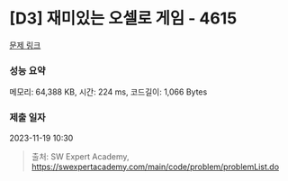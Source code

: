 # [D3] 재미있는 오셀로 게임 - 4615 

[문제 링크](https://swexpertacademy.com/main/code/problem/problemDetail.do?contestProbId=AWQmA4uK8ygDFAXj) 

### 성능 요약

메모리: 64,388 KB, 시간: 224 ms, 코드길이: 1,066 Bytes

### 제출 일자

2023-11-19 10:30



> 출처: SW Expert Academy, https://swexpertacademy.com/main/code/problem/problemList.do